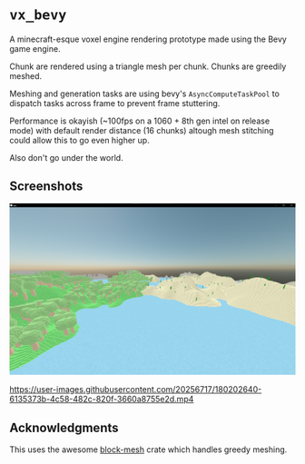 # `vx_bevy`


A minecraft-esque voxel engine rendering prototype made using the Bevy game engine.

Chunk are rendered using a triangle mesh per chunk. Chunks are greedily meshed.

Meshing and generation tasks are using bevy's `AsyncComputeTaskPool` to dispatch tasks across frame to prevent frame stuttering.

Performance is okayish (~100fps on a 1060 + 8th gen intel on release mode) with default render distance (16 chunks) altough mesh stitching could allow this to go even higher up.

Also don't go under the world.

## Screenshots

![assets/screenshots/screenshot.png](assets/screenshots/screenshot.png)


https://user-images.githubusercontent.com/20256717/180202640-6135373b-4c58-482c-820f-3660a8755e2d.mp4


## Acknowledgments

This uses the awesome [block-mesh](https://github.com/bonsairobo/block-mesh-rs) crate which handles greedy meshing.
